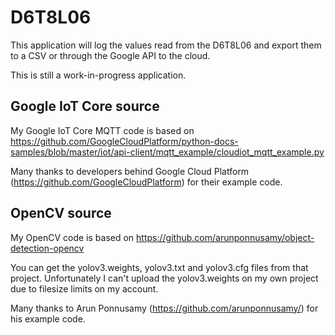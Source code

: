 # D6T8L06

This application will log the values read from the D6T8L06 and export them to a CSV or through the Google API to the cloud.

This is still a work-in-progress application.

## Google IoT Core source

My Google IoT Core MQTT code is based on https://github.com/GoogleCloudPlatform/python-docs-samples/blob/master/iot/api-client/mqtt_example/cloudiot_mqtt_example.py

Many thanks to developers behind Google Cloud Platform (https://github.com/GoogleCloudPlatform) for their example code.

## OpenCV source

My OpenCV code is based on https://github.com/arunponnusamy/object-detection-opencv

You can get the yolov3.weights, yolov3.txt and yolov3.cfg files from that project. Unfortunately I can't upload the yolov3.weights on my own project due to filesize limits on my account.

Many thanks to Arun Ponnusamy (https://github.com/arunponnusamy/) for his example code.